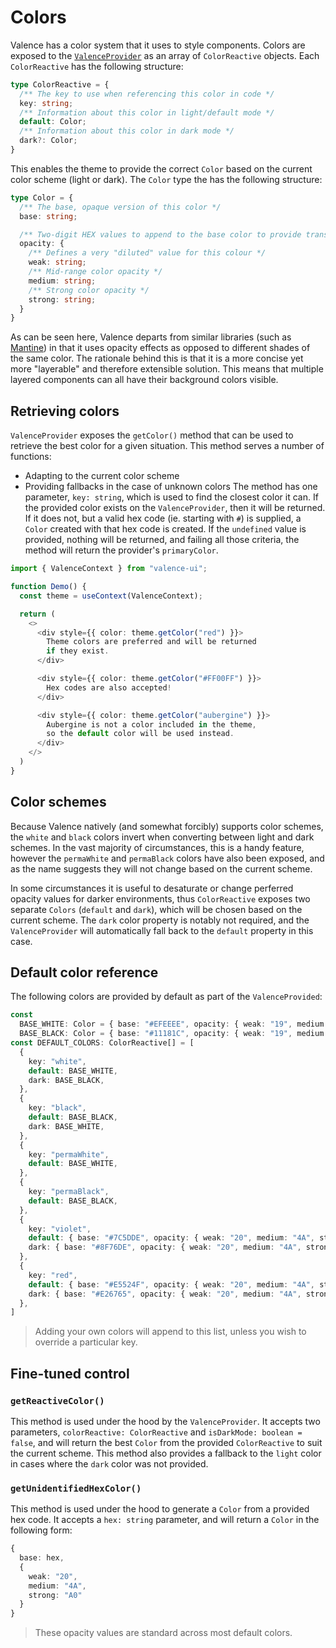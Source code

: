 # Colors
Valence has a color system that it uses to style components. Colors are exposed to the [`ValenceProvider`](valence-provider.md) as an array of `ColorReactive` objects. Each `ColorReactive` has the following structure:
```ts
type ColorReactive = {
  /** The key to use when referencing this color in code */
  key: string;
  /** Information about this color in light/default mode */
  default: Color;
  /** Information about this color in dark mode */
  dark?: Color;
}
```

This enables the theme to provide the correct `Color` based on the current color scheme (light or dark). The `Color` type the has the following structure:

```ts
type Color = {
  /** The base, opaque version of this color */
  base: string;

  /** Two-digit HEX values to append to the base color to provide transparency effects */
  opacity: {
    /** Defines a very "diluted" value for this colour */
    weak: string;
    /** Mid-range color opacity */
    medium: string;
    /** Strong color opacity */
    strong: string;
  }
}
```
As can be seen here, Valence departs from similar libraries (such as [Mantine](https://mantine.dev/theming/colors/)) in that it uses opacity effects as opposed to different shades of the same color. The rationale behind this is that it is a more concise yet more "layerable" and therefore extensible solution. This means that multiple layered components can all have their background colors visible.


## Retrieving colors
`ValenceProvider` exposes the `getColor()` method that can be used to retrieve the best color for a given situation. This method serves a number of functions:
- Adapting to the current color scheme
- Providing fallbacks in the case of unknown colors
The method has one parameter, `key: string`, which is used to find the closest color it can. If the provided color exists on the `ValenceProvider`, then it will be returned. If it does not, but a valid hex code (ie. starting with `#`) is supplied, a `Color` created with that hex code is created. If the `undefined` value is provided, nothing will be returned, and failing all those criteria, the method will return the provider's `primaryColor`.


```ts
import { ValenceContext } from "valence-ui";

function Demo() { 
  const theme = useContext(ValenceContext);

  return (
    <>
      <div style={{ color: theme.getColor("red") }}>
        Theme colors are preferred and will be returned
        if they exist.
      </div>

      <div style={{ color: theme.getColor("#FF00FF") }}>
        Hex codes are also accepted!
      </div>

      <div style={{ color: theme.getColor("aubergine") }}>
        Aubergine is not a color included in the theme, 
        so the default color will be used instead.
      </div>
    </>
  )
}
```


## Color schemes
Because Valence natively (and somewhat forcibly) supports color schemes, the `white` and `black` colors invert when converting between light and dark schemes. In the vast majority of circumstances, this is a handy feature, however the `permaWhite` and `permaBlack` colors have also been exposed, and as the name suggests they will not change based on the current scheme.

In some circumstances it is useful to desaturate or change perferred opacity values for darker environments, thus `ColorReactive` exposes two separate `Colors` (`default` and `dark`), which will be chosen based on the current scheme. The `dark` color property is notably not required, and the `ValenceProvider` will automatically fall back to the `default` property in this case.


## Default color reference
The following colors are provided by default as part of the `ValenceProvided`:
```ts
const
  BASE_WHITE: Color = { base: "#EFEEEE", opacity: { weak: "19", medium: "2A", strong: "A0" } },
  BASE_BLACK: Color = { base: "#11181C", opacity: { weak: "19", medium: "30", strong: "5A" } };
const DEFAULT_COLORS: ColorReactive[] = [
  {
    key: "white",
    default: BASE_WHITE,
    dark: BASE_BLACK,
  },
  {
    key: "black",
    default: BASE_BLACK,
    dark: BASE_WHITE,
  },
  {
    key: "permaWhite",
    default: BASE_WHITE,
  },
  {
    key: "permaBlack",
    default: BASE_BLACK,
  },
  {
    key: "violet",
    default: { base: "#7C5DDE", opacity: { weak: "20", medium: "4A", strong: "A0" } },
    dark: { base: "#8F76DE", opacity: { weak: "20", medium: "4A", strong: "A0" } }
  },
  {
    key: "red",
    default: { base: "#E5524F", opacity: { weak: "20", medium: "4A", strong: "A0" } },
    dark: { base: "#E26765", opacity: { weak: "20", medium: "4A", strong: "A0" } }
  },
]
```
> Adding your own colors will append to this list, unless you wish to override a particular key.


## Fine-tuned control
### `getReactiveColor()`
This method is used under the hood by the `ValenceProvider`. It accepts two parameters, `colorReactive: ColorReactive` and `isDarkMode: boolean = false`, and will return the best `Color` from the provided `ColorReactive` to suit the current scheme. This method also provides a fallback to the `light` color in cases where the `dark` color was not provided.

### `getUnidentifiedHexColor()`
This method is used under the hood to generate a `Color` from a provided hex code. It accepts a `hex: string` parameter, and will return a `Color` in the following form:
```ts
{
  base: hex,
  {
    weak: "20",
    medium: "4A",
    strong: "A0"
  }
}
```
> These opacity values are standard across most default colors.
